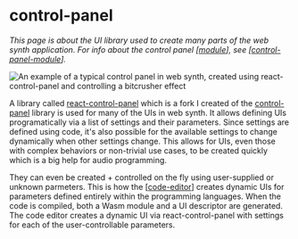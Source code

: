 # control-panel

_This page is about the UI library used to create many parts of the web synth application.  For info about the control panel [[module]], see [[control-panel-module]]._

![An example of a typical control panel in web synth, created using react-control-panel and controlling a bitcrusher effect](https://i.ameo.link/8uv.png)

A library called [react-control-panel](https://github.com/Ameobea/react-control-panel) which is a fork I created of the [control-panel](https://github.com/freeman-lab/control-panel) library is used for many of the UIs in web synth.  It allows defining UIs programatically via a list of settings and their parameters.  Since settings are defined using code, it's also possible for the available settings to change dynamically when other settings change.  This allows for UIs, even those with complex behaviors or non-trivial use cases, to be created quickly which is a big help for audio programming.

They can even be created + controlled on the fly using user-supplied or unknown parmeters.  This is how the [[code-editor]] creates dynamic UIs for parameters defined entirely within the programming languages.  When the code is compiled, both a Wasm module and a UI descriptor are generated.  The code editor creates a dynamic UI via react-control-panel with settings for each of the user-controllable parameters.

[//begin]: # "Autogenerated link references for markdown compatibility"
[module]: module "web synth modules"
[control-panel-module]: control-panel-module "control panel module"
[code-editor]: code-editor "code-editor"
[//end]: # "Autogenerated link references"
